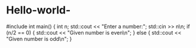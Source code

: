 # Hello-world-
#include<iostream>
int main()
{
int n;
std::cout << "Enter a number:";
std::cin >> n\n;
if (n/2 == 0)
 {
  std::cout << "Given number is       even\n";
 }
 else
 {
  std::cout << "Given number is       odd\n";
}

